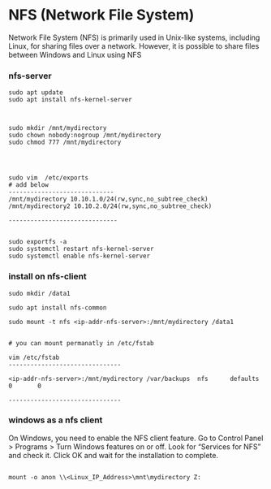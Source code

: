# NFS (Network File System)
Network File System (NFS) is primarily used in Unix-like systems, including Linux, for sharing files over a network. However, it is possible to share files between Windows and Linux using NFS

### nfs-server 
```
sudo apt update
sudo apt install nfs-kernel-server



sudo mkdir /mnt/mydirectory
sudo chown nobody:nogroup /mnt/mydirectory
sudo chmod 777 /mnt/mydirectory




sudo vim  /etc/exports
# add below
-----------------------------
/mnt/mydirectory 10.10.1.0/24(rw,sync,no_subtree_check)
/mnt/mydirectory2 10.10.2.0/24(rw,sync,no_subtree_check)

------------------------------


sudo exportfs -a
sudo systemctl restart nfs-kernel-server
sudo systemctl enable nfs-kernel-server
```



### install on nfs-client

```
sudo mkdir /data1

sudo apt install nfs-common

sudo mount -t nfs <ip-addr-nfs-server>:/mnt/mydirectory /data1


# you can mount permanatly in /etc/fstab

vim /etc/fstab
-------------------------------

<ip-addr-nfs-server>:/mnt/mydirectory /var/backups  nfs      defaults    0       0

-------------------------------

```


### windows as a nfs client
On Windows, you need to enable the NFS client feature. Go to Control Panel > Programs > Turn Windows features on or off. Look for “Services for NFS” and check it. Click OK and wait for the installation to complete.

```

mount -o anon \\<Linux_IP_Address>\mnt\mydirectory Z:

```